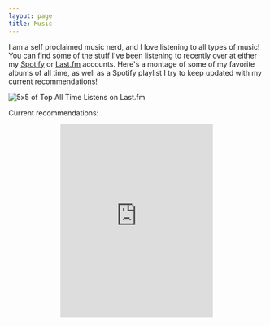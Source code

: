 ```yaml
---
layout: page
title: Music
---
```


I am a self proclaimed music nerd, and I love listening to all types of music! You can find some of the stuff I've been listening to recently over at either my [Spotify](https://open.spotify.com/user/1246063368) or [Last.fm](https://www.last.fm/user/jonathanthomas3) accounts. Here's a montage of some of my favorite albums of all time, as well as a Spotify playlist I try to keep updated with my current recommendations!

![5x5 of Top All Time Listens on Last.fm](../public/img/collage.jpeg)


Current recommendations:
<center>
	<iframe src="https://open.spotify.com/embed?uri=spotify:user:1246063368:playlist:4FPHzxa21voxAQeTiHGVuz&theme=white" width="300" height="380" frameborder="0" allowtransparency="true"></iframe>
</center>

